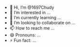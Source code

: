 - 👋 Hi, I’m @1697Chudy
- 👀 I’m interested in ...
- 🌱 I’m currently learning ...
- 💞️ I’m looking to collaborate on ...
- 📫 How to reach me ...
- 😄 Pronouns: ...
- ⚡ Fun fact: ...

<!---
1697Chudy/1697Chudy is a ✨ special ✨ repository because its `README.md` (this file) appears on your GitHub profile.
You can click the Preview link to take a look at your changes.
--->
